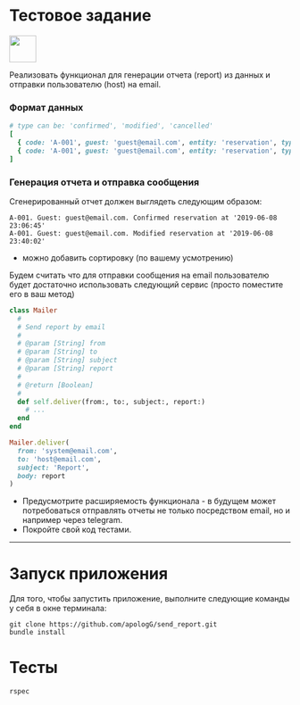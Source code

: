 # Тестовое задание

<img src="https://cdn.iconscout.com/icon/free/png-256/ruby-44-1175099.png" width="48" height="48"> 

Реализовать функционал для генерации отчета (report) из данных и отправки пользователю (host) на email.

### Формат данных
```Ruby
# type can be: 'confirmed', 'modified', 'cancelled'
[
  { code: 'A-001', guest: 'guest@email.com', entity: 'reservation', type: 'confirmed', created_at: '2019-06-08 23:06:45'},
  { code: 'A-001', guest: 'guest@email.com', entity: 'reservation', type: 'modified', created_at: '2019-06-08 23:40:02'}
]
```
### Генерация отчета и отправка сообщения

Сгенерированный отчет должен выглядеть следующим образом:
```Plain text
A-001. Guest: guest@email.com. Confirmed reservation at '2019-06-08 23:06:45'
A-001. Guest: guest@email.com. Modified reservation at '2019-06-08 23:40:02'
```
- можно добавить сортировку (по вашему усмотрению)

Будем считать что для отправки сообщения на email пользователю будет достаточно использовать следующий сервис (просто поместите его в ваш метод)
```Ruby
class Mailer
  #
  # Send report by email
  #
  # @param [String] from
  # @param [String] to
  # @param [String] subject
  # @param [String] report
  #
  # @return [Boolean]
  #
  def self.deliver(from:, to:, subject:, report:)
    # ...
  end
end

Mailer.deliver(
  from: 'system@email.com',
  to: 'host@email.com',
  subject: 'Report',
  body: report
)
```
- Предусмотрите расширяемость функционала - в будущем может потребоваться отправлять отчеты не только посредством email, но и например через telegram.
- Покройте свой код тестами. 

________________________________________

# Запуск приложения
Для того, чтобы запустить приложение, выполните следующие команды у себя в окне терминала:
```
git clone https://github.com/apologG/send_report.git 
bundle install
```
# Тесты
```
rspec
```
